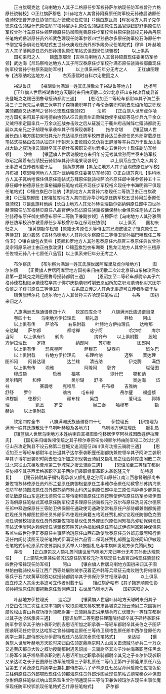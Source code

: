 <!-- { "loadSidebar": true } -->
　　正白旗噶克达【乌喇地方人其子二格原任步军校孙萨尔纳现任防军校曾孙六格原任骁骑校】○正红旗萨穆恳【叶赫地方人其曾孙阿赛原任防军校元孙徳启讷原任骁骑校徳普齐原任协领四世孙徳成现任佐领】○镶白旗瓦海【辉发地方人其子克尔徳原任佐领瑚什巴原任防军校孙賔达礼原任佐领瑚图原任五品官瑚钮舒舒俱原任防军校曾孙叶车原任佐领萨赖原任防御图克善原任步军校宝柱原任骁骑校元孙岳丹原任笔帖式岳湛原任员外郎武色理现任防军参领四世孙岳尔多原任防军校石海原任中书僧宝常泰俱现任笔帖式五世孙长庚现任员外郎多隆务现任笔帖式】穆铎【叶赫地方人其子藩察原任员外郎孙搆色原任笔帖式偏图现任骁骑校】
　　以上俱系
　　国初来归之人
　　镶蓝旗鄂垒【吉林乌喇地方人其曾孙硕鼐现任委署防军参领】武达海【尼玛察哈达地方人其子阿汉泰原任步军校孙满丕原任骁骑校鄂鼐现任防军校曾孙宁柱原系副防军校】
　　以上俱系来归年分无考之人
　　正红旗图理布【法穆纳哈达地方人】
　　右系康熙时自科尔沁撤回之人


　　裕瑚鲁氏
　　【裕瑚鲁为满洲一姓其氏族散处于裕瑚鲁等地方】
　　达扬阿
　　【正红旗人世居裕瑚鲁地方天聪时来归由闲散二次过北京征山东梯攻容成县首先登城克之赐巴图鲁号授骑都尉三遇】
　　【恩诏加至二等轻车都尉卒其子海兰泰第三子三保先后承袭三保卒其子森特袭职卒其子希伦泰袭职时削去恩诏所加之职现袭骑都尉又达扬阿之曾孙长徳现任骁骑校】
　　法照
　　【正白旗人世居虎尔哈地方国初来归其子库喀德由协领从征云南贵州击败贼伪侯李成蛟等马步兵九千余众又贼将李定国率兵一万余众迎战亦击败之后从征浙江于衢州府击贼阵亡赠骑都尉无嗣以其亲兄之子胡理布承袭卒其子僧保现袭职】
　　拖尔竒堪
　　【镶蓝旗人世居长白山地方国初来归其元孙党达理原任防军校四世孙达兰泰原任员外郎常载原任笔帖式楞格由佐领从征四川于朝天关击败贼众又伪将王屏藩等率兵四万于盘龙山拒战大破之叙功授云骑尉卒其子楞什布袭职又拖尔竒堪之五世孙六十现任副防军参领】
　　沙格
　　【镶蓝旗人世居讷殷地方来归年分无考其曾孙阿兰泰由防军校取昭定藏着有劳绩授云骑尉卒其孙佛隆果现袭职】
　　以上俱系应立传之人其余无事迹可立传者附载于后
　　镶黄旗苏赫【黒龙江地方人其子叟瑚徳原任步军校】丹布禄【塔思哈河地方人其孙武纳哈原任委署防军参领】○正白旗苏克札【洪科地方人其子瓦纳喀保住俱原任笔帖式苏拜原任骁骑校萨哈齐原任郎中兼参领孙五十三原任郎中裕德原任主事裕福原任笔帖式旺齐现任步军校裕义现任中书海明锡平俱现任笔帖式】○镶白旗巴尔佳纳【洪凯地方人其曾孙六格现任二等防卫由正白旗改隶】○正蓝旗郎图【安褚拉库地方人其四世孙华沙哈原任防军校五世孙阿兰泰原任骁骑校】○镶蓝旗拜他纳【长白山地方人其元孙赫舎理额尔弼纳俱原任郎中四世孙赫深原任防军校赫贝原任八品官伊尔玛岱原任骁骑校佛保赫尔金俱原任笔帖式五世孙赫德布原任御史额德布原任二等防卫兼副参领】吉穆萨哈【乌喇地方人其孙雅图原任防军校济尔琥善原任步军校曾孙华连保现任协领】
　　以上俱系
　　国初来归之人
　　镶黄旗额尔松峩【原籍无考原任头等侍卫其兄海皮德之子铿克原任三等侍卫】瓦尔碧悠【吉林乌喇地方人其孙朱尔察原任二等侍卫曾孙福巴喀现任二等侍卫】○镶白旗包衣吴柱【英额和罗地方人其孙恩泰原任六品官三泰原任典仪曾孙吴宗阿原系进士由正白旗改隶】○镶蓝旗包衣布瑚秦【黒龙江地方人其曾孙三檀原任佐领元孙八十七原任八品官】以上俱系来归年分无考之人






　　布尔察氏
　　【布尔察为满洲一姓其氏族世居阿库里及虎尔哈地方】
　　图尔伯慎
　　【正黄旗人世居阿库里地方国初来归由闲散二次过北京征山东梯攻泗水县第一登城克之赐巴图鲁号授骑都尉三遇】
　　【恩诏加至二等轻车都尉卒其子六格孙德柱相继承袭德柱卒其子佛尔庆额袭职时削去恩诏所加之职现袭骑都尉又图尔伯慎之子舒书原任三等侍卫】
　　右系应立传之人其余无事迹可立传者附载于后
　　镶黄旗博尔托【虎尔哈地方人其曾孙三齐哈现任笔帖式】
　　右系
　　国初来归之人



　　八旗满洲氏族通谱卷四十六
　　钦定四库全书
　　八旗满洲氏族通谱目录
　　卷四十七
　　乌喇地方伊拉理氏
　　额礼恳　　　　　　莽检
　　阿山
　　以上俱有传
　　萨哈布
　　右系附载
　　叶赫地方伊拉理氏
　　达哈那　　　　　　亲达瑚
　　萨尔都　　　　　　都喀禅
　　喀宁阿　　　　　　哈尔哈
　　库尔当阿
　　以上俱有传
　　鹤尚　　　　　　　纳齐布
　　以上俱附载
　　殷地方伊拉理氏
　　罗拖　　　　　　　纳郎阿
　　苏尔都　　　　　　图郎阿
　　以上俱有传
　　玛克星阿　　　　　萨穆苏
　　瑚西屯　　　　　　琥尔巴
　　以上俱附载
　　各地方伊拉理氏
　　布理哈纳　　　　　迈堪
　　晋达理　　　　　　图郎阿
　　阿普达理　　　　　达兰辖
　　清吉纳　　　　　　伊克腾
　　满岱
　　以上俱有传
　　瑚雅　　　　　　　阿隆阿
　　彰齐　　　　　　　瑚璧图
　　穆成额　　　　　　启泰
　　福喀　　　　　　　瑚什巴
　　鄂和讷　　　　　　吴尔精阿
　　和伸　　　　　　　吴尔瑚
　　舒书　　　　　　　吴达海
　　岱柱　　　　　　　赛碧喀
　　克穆尼　　　　　　丹布禄
　　吉雅纳　　　　　　舒舒
　　罗什　　　　　　　翁古
　　屯布禄　　　　　　岳尔璧
　　福盛额　　　　　　珠楞额
　　徳穆贝　　　　　　顔布禄
　　吴岱　　　　　　　爱玛达
　　郭博理　　　　　　凯丕
　　罗岱　　　　　　　吴三泰
　　哈穆布　　　　　　额赫讷
　　以上俱附载














　　钦定四库全书
　　八旗满洲氏族通谱卷四十七
　　伊拉理氏
　　【伊拉理为满洲一姓其氏族散处于乌喇叶赫殷及各地方】
　　乌喇地方伊拉理氏
　　额礼恳
　　【镶蓝旗人世居乌喇地方本姓纳喇自其祖图鲁伦移居伊罕阿林城因改姓伊拉理氏】
　　【国初来归编佐领使统之其子穆尔泰原任协领额尔特由防军校二次过北京征山东攻定陶县不设云梯第二登城又追流寇征四川俱有功授云骑尉三遇】
　　【恩诏加至三等轻车都尉年老告退其子达尔泰袭职歴任副都统兼佐领卒其子阿济兰袭职卒其子博尔逊袭职时削去恩诏所加之职现袭云骑尉又额礼恳之侄西特库由闲散二次过北京征山东梯攻曹州第二登城克之授云骑尉三遇】
　　【恩诏加至三等轻车都尉任协领卒其子西孟格袭职卒其子西尔们袭职缘事革职未袭乾隆元年
　　防特恩复】
　　【赐云骑尉其子福特现承袭又额礼恳之孙阿山原任江南江西总督刑部尚书兼佐领苏赫徳原任员外郎兰登原任防御根登原任主事雅尔泰原任助敎曾孙苏纳海原任防军参领图海原任员外郎苏纳布努山玛济兰俱原任郎中法三原任鸿胪寺少卿兼佐领法敏原任山东巡抚法德原任三等侍衞积善原任江西按察使伊布原任防军参领伊图苏海俱原任笔帖式富禄原任防军校谟多理原任骁骑校元孙苏尔布原任洗马苏尔德原任郎中释迦保原任三等防卫佛保原任通政使司通政使常有原任户部侍郎兼副都统德胜现任员外郎图拉原任员外郎伊希徳现任典籍五格现任赞礼郎宝铭现任防御色克图现任骁骑校福德现任员外郎兼佐领福基现任员外郎图兴原任同知福亮弥勒保俱现任笔帖式伊唐阿达赖俱现任骁骑校苏眀苏达色福恒俱原任笔帖式伊栋阿富赖神保俱原系监生四世孙伊正泰原任主事萨哈琏原任山西布政使欣泰原任员外郎苏章阿积行俱现任内阁侍读图玉现任笔帖式伊满现任六品官二保现任赞礼郎图玺现任同知伊敏现任笔帖式伊伦原系库使苏崇阿原系举人○按额礼恳与本旗辉发地方伊克腾同族】
　　莽检
　　【正白旗包衣人额礼恳同族世居乌喇地方来归年分无考其孙逊达理原任】
　　【上驷院大臣兼佐领苏岱原任防军校元孙浑塔现任七品官四格现任骁骑校四世孙常禄现任防军校】
　　阿山
　　【镶白旗人世居乌喇地方国初来归其子图林帕由骁骑校从征江西广西等处屡败贼李茂着范齐韩等兵续征云南败贼伪将何继祖等兵于石门坎黄草坝叙功优授骑都尉卒其子佛保孙罗甘相继承袭】
　　以上俱系应立传之人其余无事迹可立传者附载于后
　　镶红旗萨哈布【其子拖罗顺原任协领孙拖理原任防御拖新原任蓝翎侍卫】右世居乌喇地方系
　　国初来归之人









　　叶赫地方伊拉理氏
　　达哈那
　　【镶黄旗人世居叶赫地方天聪时来归其子丹岱由佐领二次往北京率领防军攻取边城又梯攻安肃县城克之授云骑尉二次围锦州屡败松山杏山兵叙功授为骑都尉兼一云骑尉后击洪承畴兵阵亡优赠为一等轻车都尉以其子达哈塔承袭三遇】
　　【恩诏加至二等男厯任理藩院侍郎卒其子硁特袭职任防军参领卒其子纳仆袭职时削去恩诏所加之职承袭一等轻车都尉卒其亲伯之子图萨图袭职现任佐领又达哈那之曾孙福喀达原任三等侍卫硕格色原任郎中西尔登原任内阁学士兼礼部侍郎元孙伊密特现任六品官灵泰原任笔帖式】
　　亲达瑚
　　【镶黄旗人世居叶赫地方天聪时来归由佐领定鼎燕京时入山海关击流贼马步兵二十万众又追至庆都县大败之叙功授骑都尉遇恩诏加一云骑尉卒其次子沙纳海袭职歴任黑龙江将军卒其子塔塔善袭职时削去恩诏所加之职承袭骑都尉卒其兄之子查尔岱现袭职又亲达瑚之长子巴图原任防军统领第三子郭礼原任二等侍卫第四子佛隆果原任八品官第五子黄茂原任内阁学士兼礼部侍郎第六子萨林原任七品官孙绰启原任佐领色伦三柱俱原任员外郎鄂欣现任佐领那海原任员外郎沙图兰现任笔帖式德克秦众神保图尔彬俱原任笔帖式纳山现系监生曾孙明通现任三等侍卫兼佐领玛尔吉现任主事伏魔保现任防军校鄂凯现任笔帖式巴什原任笔帖式】
　　萨尔都
